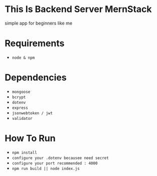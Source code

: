 # This Is Backend Server MernStack
simple app for beginners like me
# Requirements
* `node & npm`
# Dependencies 
* `mongoose`
* `bcrypt`
* `dotenv`
* `express`
* `jsonwebtoken / jwt`
* `validator`
# How To Run 
* `npm install`
* `configure your .dotenv becausee need secret`
* `configure your port recommended : 4000`
* `npm run build || node index.js`
